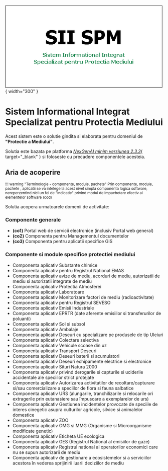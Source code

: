 ![booklab_logo](pictures/SIISPM_logo.png){ width="300" }



# Sistem Informational Integrat Specializat pentru Protectia Mediului


Acest sistem este o solutie gindita si elaborata pentru domeniul de **"Protectie a Mediului"**.

Solutia este bazata pe platforma [*NexGenAI minim versiunea 2.3.3*](http://nexgenai.app/v2.3.3){ target="_blank" } si foloseste cu precadere componentele acesteia.




## Aria de acoperire

<small markdown>

!!! warning "Terminologie - componente, module, pachete"
    Prin componente, module, pachete , aplicatii se va intelege la acest nivel simpla componenta logica software, nereperzentind nici un fel de "indicatie" privind modul de impachetare efectiv al elementelor software (cod)

</small>

Solutia acopera urmatoarele domenii de activitate:


### Componente generale

* **(co1)** Portal web de servicii electronice (inclusiv Portal web general)
* **(co2)** Componenta pentru Managementul documentelor
* **(co3)** Componenta pentru aplicatii specifice GIS


### Componente si module specifice protectiei mediului

* Componenta aplicativ Substante chimice
* Componenta aplicativ pentru Registrul National EMAS
* Componenta aplicativ avize de mediu, acorduri de mediu, autorizatii de mediu si autorizatii integrate de mediu
* Componenta aplicativ Protectia Atmosferei
* Componenta aplicativ Laboratoare
* Componenta aplicativ Monitorizare factori de mediu (radioactivitate)
* Componenta aplicativ pentru Registrul SEVESO
* Componenta aplicativ Emisii Industriale
* Componenta aplicativ EPRTR (date aferente emisiilor si transferurilor de poluanti)
* Componenta aplicativ Sol si subsol
* Componenta aplicativ Ambalaje
* Componenta aplicativ Deseuri cu specializare pe produsele de tip Uleiuri
* Componenta aplicativ Colectare selectiva
* Componenta aplicativ Vehicule scoase din uz
* Componenta aplicativ Transport Deseuri
* Componenta aplicativ Deseuri baterii si acumulatori
* Componenta aplicativ Deseuri echipamente electrice si electronice
* Componenta aplicativ Situri Natura 2000
* Componenta aplicativ privind derogarile si capturile si uciderile accidentale ale speciilor strict protejate
* Componenta aplicativ Autorizarea activitatilor de recoltare/capturare si/sau comercializare a speciilor de flora si fauna salbatice
* Componenta aplicativ URS (alungarile, tranchilizarile  si relocarile ori extragerile prin eutanasiere sau împuscare a exemplarelor de urs)
* Componenta aplicativ Gestiunea incidentelor provocate de speciile de interes cinegetic asupra culturilor agricole, silvice si animalelor domestice
* Componenta aplicativ ZOO
* Componenta aplicativ OMG si MMG (Organisme si Microorganisme modificate genetic)
* Componenta aplicativ Eticheta UE ecologica
* Componenta aplicativ GES (Registrul National al emisiilor de gaze)
* Componenta aplicativ Registrul national al operatorilor economici care nu se supun autorizarii de mediu 
* Componenta aplicativ de gestionare a ecosistemelor si a serviciilor acestora în vederea sprijinirii luarii deciziilor de mediu





